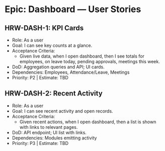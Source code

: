 # Epic: Dashboard — User Stories

## HRW-DASH-1: KPI Cards
- Role: As a user
- Goal: I can see key counts at a glance.
- Acceptance Criteria:
  - Given live data, when I open dashboard, then I see totals for employees, on leave today, pending approvals, meetings this week.
- DoD: Aggregation queries and API; UI cards.
- Dependencies: Employees, Attendance/Leave, Meetings
- Priority: P2 | Estimate: TBD

## HRW-DASH-2: Recent Activity
- Role: As a user
- Goal: I can see recent activity and open records.
- Acceptance Criteria:
  - Given recent actions, when I open dashboard, then a list is shown with links to relevant pages.
- DoD: API endpoint; UI list with links.
- Dependencies: Modules emitting activity
- Priority: P3 | Estimate: TBD

